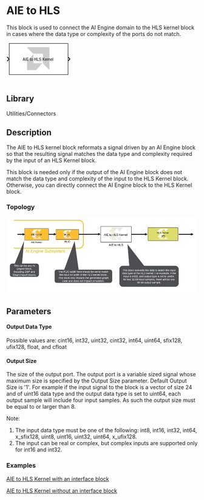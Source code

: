 # AIE to HLS

This block is used to connect the AI Engine domain to the HLS kernel
block in cases where the data type or complexity of the ports do not
match.

  
![](./Images/block.png)  

## Library

Utilities/Connectors

## Description

The AIE to HLS kernel block reformats a signal driven by an AI Engine
block so that the resulting signal matches the data type and complexity
required by the input of an HLS Kernel block.


<div class="noteBox">
This block is needed only if the output of the AI Engine block does not match the data type and complexity of the input to the HLS Kernel block. Otherwise, you can directly connect the AI Engine block to the HLS Kernel block.
</div>

### Topology
![](./Images/yyz1647631688897.png)  

## Parameters

#### Output Data Type  
Possible values are: cint16, int32, uint32, cint32, int64, uint64,
sfix128, ufix128, float, and cfloat

#### Output Size  
The size of the output port. The output port is a variable sized signal
whose maximum size is specified by the Output Size parameter. Default
Output Size is '1'. For example if the input signal to the block is a
vector of size 24 and of uint16 data type and the output data type is
set to uint64, each output sample will include four input samples. As
such the output size must be equal to or larger than 8.

Note:

1.  The input data type must be one of the following: int8, int16,
    int32, int64, x_sfix128, uint8, uint16, uint32, uint64, x_ufix128.
2.  The input can be real or complex, but complex inputs are supported
    only for int16 and int32.
    
### Examples
[AIE to HLS Kernel with an interface block](https://github.com/Xilinx/Vitis_Model_Composer/blob/HEAD/Examples/AIENGINE_plus_PL/AIE_HLS/AIE_HLS_with_interface/README.md)

[AIE to HLS Kernel without an interface block](https://github.com/Xilinx/Vitis_Model_Composer/blob/HEAD/Examples/AIENGINE_plus_PL/AIE_HLS/AIE_HLS_without_interface/README.md)


